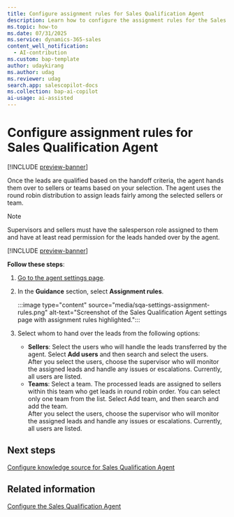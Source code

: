 ```yaml
---
title: Configure assignment rules for Sales Qualification Agent
description: Learn how to configure the assignment rules for the Sales Qualification Agent in Dynamics 365 Sales.
ms.topic: how-to 
ms.date: 07/31/2025
ms.service: dynamics-365-sales
content_well_notification:
  - AI-contribution
ms.custom: bap-template
author: udaykirang
ms.author: udag
ms.reviewer: udag
search.app: salescopilot-docs
ms.collection: bap-ai-copilot
ai-usage: ai-assisted
---
```


# Configure assignment rules for Sales Qualification Agent

[!INCLUDE [preview-banner](~/../shared-content/shared/preview-includes/preview-banner.md)]

Once the leads are qualified based on the handoff criteria, the agent hands them over to sellers or teams based on your selection. The agent uses the round robin distribution to assign leads fairly among the selected sellers or team.

> [!NOTE]
> Supervisors and sellers must have the salesperson role assigned to them and have at least read permission for the leads handed over by the agent.  

[!INCLUDE [preview-banner](~/../shared-content/shared/preview-includes/preview-note-d365.md)]

**Follow these steps**:

1. [Go to the agent settings page](open-sales-qualification-agent-settings.md).  
1. In the **Guidance** section, select **Assignment rules**.  

    :::image type="content" source="media/sqa-settings-assignment-rules.png" alt-text="Screenshot of the Sales Qualification Agent settings page with assignment rules highlighted.":::

1. Select whom to hand over the leads from the following options:  
    - **Sellers**: Select the users who will handle the leads transferred by the agent. Select **Add users** and then search and select the users.  
        After you select the users, choose the supervisor who will monitor the assigned leads and handle any issues or escalations. Currently, all users are listed.  
    - **Teams**: Select a team. The processed leads are assigned to sellers within this team who get leads in round robin order. You can select only one team from the list. Select Add team, and then search and add the team.  
        After you select the users, choose the supervisor who will monitor the assigned leads and handle any issues or escalations. Currently, all users are listed.

## Next steps

[Configure knowledge source for Sales Qualification Agent](configure-sqa-knowledge-source.md)

## Related information

[Configure the Sales Qualification Agent](configure-sales-qualification-agent.md)
